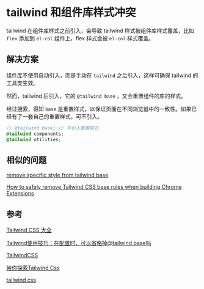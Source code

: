 # tailwind 和组件库样式冲突

tailwind 在组件库样式之前引入，会导致 tailwind 样式被组件库样式覆盖，比如 `flex` 添加到 `el-col` 组件上，flex 样式会被 `el-col` 样式覆盖。

## 解决方案

组件库不使用自动引入，而是手动在 `tailwind` 之后引入，这样可确保 tailwind 的工具类生效。

然而，tailwind 后引入，它的 `@tailwind base` ，又会重置组件的库的样式。

经过搜索，得知 `base` 是重置样式，以保证页面在不同浏览器中的一致性。如果已经有了一套自己的重置样式，可不引入。

```scss
// @tailwind base; // 不引入重置样式
@tailwind components;
@tailwind utilities;
```

## 相似的问题

[remove specific style from tailwind base](https://stackoverflow.com/questions/71783177/remove-specific-style-from-tailwind-base)

[How to safely remove Tailwind CSS base rules when building Chrome Extensions](https://medium.com/@trungpv1601/how-to-safely-remove-tailwind-css-base-rules-when-building-chrome-extensions-f5ca9f9a9d04)

## 参考

[Tailwind CSS 大全](https://powerkaifu.github.io/2020/09/24/lesson-tailwind-css/)

[Tailwind使用技巧：在配置时，可以省略掉@tailwind base吗](https://blog.csdn.net/andy_68147772/article/details/134679114)

[TailwindCSS](https://hsuchihting.github.io/categories/TailwindCSS/)

[带你探索Tailwind Css](https://mdnice.com/writing/a8fb53dcc8654401802fe1c935c41104)

[tailwind css](https://blackglory.me/notes/tailwind-css)
